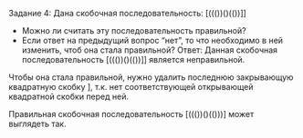  Задание 4:
Дана скобочная последовательность: [((())()(())]]
- Можно ли считать эту последовательность правильной?
- Если ответ на предыдущий вопрос “нет”, то что необходимо в ней изменить, чтоб она стала правильной?
Ответ:
Данная скобочная последовательность [((())()(())]] является неправильной.

Чтобы она стала правильной, нужно удалить последнюю закрывающую квадратную скобку ], т.к. нет соответствующей открывающей квадратной скобки перед ней.

Правильная скобочная последовательность [((())()(()))] может выглядеть так.

